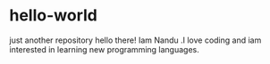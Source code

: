 # hello-world
just another repository
hello there!
Iam Nandu .I love coding and iam interested in learning new programming languages.

